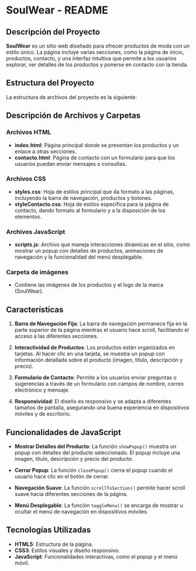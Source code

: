 # SoulWear - README

## Descripción del Proyecto

**SoulWear** es un sitio web diseñado para ofrecer productos de moda con un estilo único. La página incluye varias secciones, como la página de inicio, productos, contacto, y una interfaz intuitiva que permite a los usuarios explorar, ver detalles de los productos y ponerse en contacto con la tienda.

## Estructura del Proyecto

La estructura de archivos del proyecto es la siguiente:


## Descripción de Archivos y Carpetas

### Archivos HTML

- **index.html**: Página principal donde se presentan los productos y un enlace a otras secciones.
- **contacto.html**: Página de contacto con un formulario para que los usuarios puedan enviar mensajes o consultas.

### Archivos CSS

- **styles.css**: Hoja de estilos principal que da formato a las páginas, incluyendo la barra de navegación, productos y botones.
- **styleContacto.css**: Hoja de estilos específica para la página de contacto, dando formato al formulario y a la disposición de los elementos.

### Archivos JavaScript

- **scripts.js**: Archivo que maneja interacciones dinámicas en el sitio, como mostrar un popup con detalles de productos, animaciones de navegación y la funcionalidad del menú desplegable.

### Carpeta de imágenes

- Contiene las imágenes de los productos y el logo de la marca (SoulWear).

## Características

1. **Barra de Navegación Fija**: La barra de navegación permanece fija en la parte superior de la página mientras el usuario hace scroll, facilitando el acceso a las diferentes secciones.
   
2. **Interactividad de Productos**: Los productos están organizados en tarjetas. Al hacer clic en una tarjeta, se muestra un popup con información detallada sobre el producto (imagen, título, descripción y precio).

3. **Formulario de Contacto**: Permite a los usuarios enviar preguntas o sugerencias a través de un formulario con campos de nombre, correo electrónico y mensaje.

4. **Responsividad**: El diseño es responsivo y se adapta a diferentes tamaños de pantalla, asegurando una buena experiencia en dispositivos móviles y de escritorio.

## Funcionalidades de JavaScript

- **Mostrar Detalles del Producto**: La función `showPopup()` muestra un popup con detalles del producto seleccionado. El popup incluye una imagen, título, descripción y precio del producto.
  
- **Cerrar Popup**: La función `closePopup()` cierra el popup cuando el usuario hace clic en el botón de cerrar.

- **Navegación Suave**: La función `scrollToSection()` permite hacer scroll suave hacia diferentes secciones de la página.

- **Menú Desplegable**: La función `toggleMenu()` se encarga de mostrar u ocultar el menú de navegación en dispositivos móviles.

## Tecnologías Utilizadas

- **HTML5**: Estructura de la página.
- **CSS3**: Estilos visuales y diseño responsivo.
- **JavaScript**: Funcionalidades interactivas, como el popup y el menú móvil.



